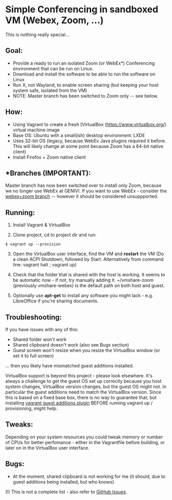 Simple Conferencing in sandboxed VM (Webex, Zoom, ...)
======================================================

This is nothing really special...

Goal:
-----
- Provide a ready to run an isolated Zoom (or WebEx*) Conferencing environment that can be run on Linux.
- Download and install the software to be able to run the software on Linux
- Run X, not Wayland, to enable screen sharing (but keeping your host system safe, isolated from the VM)
- NOTE: Master branch has been switched to Zoom only -- see below.

How:
-----
- Using Vagrant to create a fresh [VirtualBox (https://www.virtualbox.org/) virtual machine image
- Base OS:  Ubuntu with a small(ish) desktop environment: LXDE
- Uses 32-bit OS (legacy, because WebEx Java plugins required it before. This will likely change at some point because Zoom has a 64-bit native client)
- Install Firefox + Zoom native client

\*Branches (IMPORTANT):
--------------------

Master branch has now been switched over to install only Zoom, because we no longer use WebEx at GENIVI.  If you want to use WebEx - consider the [webex+zoom branch](https://github.com/gunnarx/conference-box/tree/webex+zoom) -- however it should be considered unsuppported.

Running:
--------

1. Install Vagrant & VirtualBox

2. Clone project, cd to project dir and run:
```
$ vagrant up --provision
```
3. Open the VirtualBox user interface, find the VM and **restart** the VM
(Do a clean ACPI Shutdown, followed by Start.  Alternatively from command line: vagrant halt ; vagrant up)

4. Check that the folder that is shared with the host is working.  It seems to be automatic now - if not, try manually adding it.   ~/vmshare-zoom (previously vmshare-webex) is the default path on both host and guest.

5. Optionally use **apt-get** to install any software you might lack - e.g. LibreOffice if you're sharing documents.

Troubleshooting:
----------------

If you have issues with any of this:
 - Shared folder won't work
 - Shared clipboard doesn't work (also see Bugs section)
 - Guest screen won't resize when you resize the VirtualBox window (or set it to full screen)

... then you likely have mismatched guest additions installed.

VirtualBox support is beyond this project - please look elsewhere.  It's always a challenge to get the guest OS set up correctly because you host system changes, VirtualBox version changes, but the guest OS might not. In particular the guest additions need to match the VirtualBox version. Since this is based on a fixed base box, there is no way to guarantee that, but installing [vagrant guest additions plugin](https://github.com/dotless-de/vagrant-vbguest) BEFORE running vagrant up / provisioning, might help.

Tweaks:
-------
Depending on your system resources you could tweak memory or number of CPUs for better perfomance - either in the Vagrantfile before building, or later on in the VirtualBox user interface.

Bugs:
-----
* At the moment, shared clipboard is not working for me (it should, due to guest additions being installed, but who knows)

(!) This is not a complete list - also refer to [GitHub Issues](https://github.com/gunnarx/conference-box/issues).

